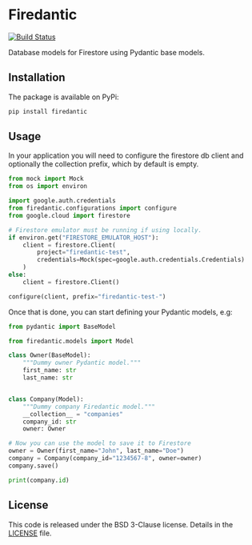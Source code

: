 # Firedantic

[![Build Status](https://travis-ci.org/digitalliving/firedantic.svg?branch=master)](https://travis-ci.org/digitalliving/firedantic)

Database models for Firestore using Pydantic base models.

## Installation

The package is available on PyPi:

```bash
pip install firedantic
```

## Usage

In your application you will need to configure the firestore db client and
optionally the collection prefix, which by default is empty.

```python
from mock import Mock
from os import environ

import google.auth.credentials
from firedantic.configurations import configure
from google.cloud import firestore

# Firestore emulator must be running if using locally.
if environ.get("FIRESTORE_EMULATOR_HOST"):
    client = firestore.Client(
        project="firedantic-test",
        credentials=Mock(spec=google.auth.credentials.Credentials)
    )
else:
    client = firestore.Client()

configure(client, prefix="firedantic-test-")
```

Once that is done, you can start defining your Pydantic models, e.g:

```python
from pydantic import BaseModel

from firedantic.models import Model

class Owner(BaseModel):
    """Dummy owner Pydantic model."""
    first_name: str
    last_name: str


class Company(Model):
    """Dummy company Firedantic model."""
    __collection__ = "companies"
    company_id: str
    owner: Owner

# Now you can use the model to save it to Firestore
owner = Owner(first_name="John", last_name="Doe")
company = Company(company_id="1234567-8", owner=owner)
company.save()

print(company.id)
```

## License

This code is released under the BSD 3-Clause license. Details in the
[LICENSE](./LICENSE) file.

